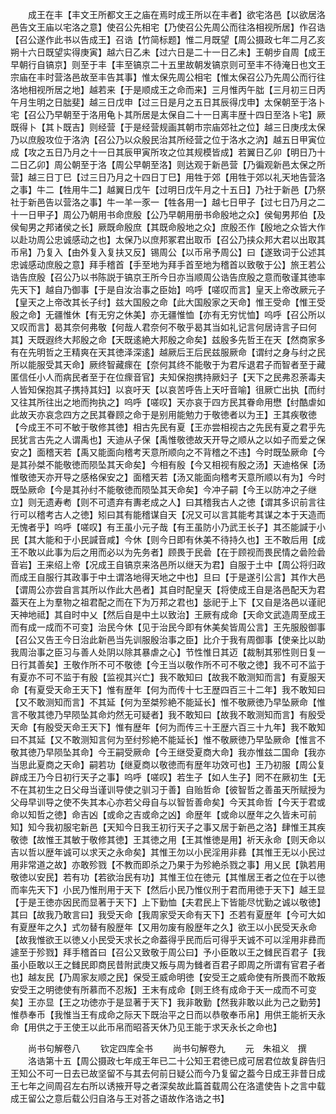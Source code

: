 <!-- { "loadSidebar": true } -->
　　成王在丰【丰文王所都文王之庙在焉时成王所以在丰者】欲宅洛邑【以欲居洛邑告文王庙以宅洛之意】使召公先相宅【乃使召公先周公而往洛相视所居】作召诰【召公遂作此书以告成王】召诰【竹简标题】惟二月既望【周公摄政七年二月乙亥朔十六日既望实得庚寅】越六日乙未【过六日是二十一日乙未】王朝步自周【成王早朝行自镐京】则至于丰【丰至镐京二十五里故朝发镐京则可至丰不待淹日也文王宗庙在丰时营洛邑故至丰告其事】惟太保先周公相宅【惟太保召公乃先周公而行往洛地相视所居之地】越若来【于是顺成王之命而来】三月惟丙午朏【三月初三日丙午月生明之日朏斐】越三日戊申【过三日是月之五日其辰得戊申】太保朝至于洛卜宅【召公乃早朝至于洛用龟卜其所居是太保自二十一日离丰歴十四日至洛卜宅】厥既得卜【其卜既吉】则经营【于是经营规画其朝市宗庙郊社之位】越三日庚戌太保乃以庶殷攻位于洛汭【召公乃以众殷民治其所经营之位于洛水之汭】越五日甲寅位成【攻之五日乃月之十一日其辰甲寅所攻之位其规模皆成】若翼日乙卯【明日乃十二日乙卯】周公朝至于洛【周公早朝至洛】则达观于新邑营【乃徧观新邑太保之所营】越三日丁巳【过三日乃月之十四日丁巳】用牲于郊【用牲于郊以礼天地告营洛之事】牛二【牲用牛二】越翼日戊午【过明日戊午月之十五日】乃社于新邑【乃祭社于新邑告以营洛之事】牛一羊一豕一【牲各用一】越七日甲子【过七日乃月之二十一日甲子】周公乃朝用书命庶殷【公乃早朝用册书命殷地之众】侯甸男邦伯【及侯甸男之邦诸侯之长】厥既命殷庶【其既命殷地之众】庶殷丕作【殷地之众皆大作以赴功周公忠诚感动之也】太保乃以庶邦冢君出取币【召公乃挟众邦大君以出取其币帛】乃复入【由外复入复扶又反】锡周公【以币帛予周公】曰【遂致词于公述其忠诚感动庶殷之意】拜手稽首【手至地为拜手首至地为稽首以致敬于公】旅王若公诰告庶殷【召公乃以书陈説于镐京王所今日亦当顺周公诰告庶殷之意而敬谨其徳率先天下】越自乃御事【于是自汝治事之臣始】呜呼【嗟叹而言】皇天上帝改厥元子【皇天之上帝改其长子纣】兹大国殷之命【此大国殷家之天命】惟王受命【惟王受殷之命】无疆惟休【有无穷之休美】亦无疆惟恤【亦有无穷忧恤】呜呼【召公所以又叹而言】曷其奈何弗敬【何哉人君奈何不敬乎曷其当如礼记言何居诗言子曰何其】天既遐终大邦殷之命【天既逺絶大邦殷之命矣】兹殷多先哲王在天【然商家多有在先明哲之王精爽在天其徳泽深逺】越厥后王后民兹服厥命【谓纣之身与纣之民所以能服受其天命】厥终智藏瘝在【奈何其终不能敬于为君斥退君子而智者至于藏匿信任小人而病民者至于在位瘝音官】夫知保抱携持厥妇子【天下之民弗忍荼毒夫人皆知保抱其子携持其妇】以哀吁天【以哀苦呼告上天吁音喻】徂厥亡出执【而纣又往其所往出之地而拘执之】呜呼【嗟叹】天亦哀于四方民其眷命用懋【纣酷虐如此故天亦哀念四方之民其眷顾之命于是别用能勉力于敬徳者以为王】王其疾敬徳【今成王不可不敏于敬修其徳】相古先民有夏【王亦尝相视古之先民有夏之君乎先民犹言古先之人谓禹也】天迪从子保【禹惟敬徳故天开导之顺从之以如子而爱之保安之】面稽天若【禹又能面向稽考天意所顺向之不背稽之不违】今时既坠厥命【今是其孙桀不能敬徳而陨坠其天命矣】今相有殷【今又相视有殷之汤】天迪格保【汤惟敬徳天亦开导之感格保安之】面稽天若【汤又能面向稽考天意所顺以有为】今时既坠厥命【今是其孙纣不能敬徳而陨坠其天命矣】今冲子嗣【今王以防冲之子继立】则无遗寿耇【则不可遗弃有夀老成之人】曰其稽我古人之徳【谓其多识前言往行可以稽考古人之徳】矧曰其有能稽谋自天【况又可以言其能考其谋之本于天造而无愧者乎】呜呼【嗟叹】有王虽小元子哉【有王虽防小乃武王长子】其丕能諴于小民【其大能和于小民諴音咸】今休【则今日即有休美不待持久也】王不敢后用【成王不敢以此事为后之用而必以为先务者】顾畏于民碞【在于顾视而畏民情之碞险碞音岩】王来绍上帝【况成王自镐京来洛邑所以继天为君】自服于土中【周公将归政而成王自服行其政事于中土谓洛地得天地之中也】旦曰【于是遂引公言】其作大邑【谓周公亦尝自言其所以作此大邑者】其自时配皇天【将使成王自是洛邑配天为君葢天在上为羣物之祖君配之而在下为万邦之君也】毖祀于上下【又自是洛邑以谨祀天神地祗】其自时中乂【然后自是中土以致治】王厥有成命【天命文武造周至成王而有成一成而不可变】治民今休【见于治民今即有休美矣皆周公言】王先服殷御事【召公又告王今日治此新邑当先训服殷治事之臣】比介于我有周御事【使亲比以助我周治事之臣习与善人处阴以除其暴虐之心】节性惟日其迈【裁制其邪性则日复一日行其善矣】王敬作所不可不敬徳【今王当以敬作所不可不敬之徳】我不可不监于有夏亦不可不监于有殷【监视其兴亡】我不敢知曰【故我不敢测知而言】有夏服天命【有夏受天命王天下】惟有歴年【何为而传十七王歴四百三十二年】我不敢知曰【又不敢测知而言】不其延【何为至桀殄絶不能延长】惟不敬厥徳乃早坠厥命【惟言不敬其徳乃早陨坠其命灼然无可疑者】我不敢知曰【故我不敢测知而言】有殷受天命【有殷受天命王天下】惟有歴年【何为而传三十王歴六百三十九年】我不敢知曰不其延【又不敢测知言何为至纣殄絶不能延长】惟不敬厥徳乃早坠厥命【惟言不敬其徳乃早陨坠其命】今王嗣受厥命【今王继受夏商大命】我亦惟兹二国命【我亦当思此夏商之天命】嗣若功【继夏商以敬徳而有歴年功效可也】王乃初服【周公复辟成王乃今日初行天子之事】呜呼【嗟叹】若生子【如人生子】罔不在厥初生【无不在其初生之日父母当谨训导使之驯习于善】自贻哲命【彼智哲之善虽天所赋授为父母早训导之使不失其本心亦若父母自与以智哲善命矣】今天其命哲【今天于君或命以知哲之徳】命吉凶【或命之吉或命之凶】命歴年【或命以歴年之久皆未可前知】知今我初服宅新邑【天知今日我王初行天子之事又居于新邑之洛】肆惟王其疾敬徳【故惟王其敏于敬修其徳】王其徳之用【王其惟徳是用】祈天永命【则天命以吉以哲以歴年诚可以求天之永命矣】其惟王勿以小民淫用非彞【其惟王无以小民过用非常道之故】亦敢殄戮【不教而即杀之乃果于为殄絶杀戮之事】用乂民【孰若用敬徳以安民】若有功【若欲治民有功】其惟王位在徳元【其惟居王者之位在于以徳而率先天下】小民乃惟刑用于天下【然后小民乃惟仪刑于君而用徳于天下】越王显【于是王徳亦因民而显著于天下】上下勤恤【夫君民上下皆能尽忧勤之诚以敬徳】其曰【故我乃敢言曰】我受天命【我周家受天命有天下】丕若有夏歴年【今可大如有夏歴年之久】式勿替有殷歴年【又用勿废有殷歴年之久】欲王以小民受天永命【故我惟欲王以徳乂小民受天求长之命葢得乎民而后可得乎天诚不可以淫用非彞而遽至于殄戮】拜手稽首曰【召公又致敬于周公曰】予小臣敢以王之雠民百君子【我虽小臣敢以王之雠民即商民昔附武庚又叛与周为雠者百君子即周之所谓有官君子者也】越友民【乃周家友顺之民】保受王威命明徳【安受王之威命使有所畏而不敢叛安受王之明徳使有所慕而不忍叛】王末有成命【则王终有成命于天一成而不可变矣】王亦显【王之功徳亦于是显著于天下】我非敢勤【然我非敢以此为己之勤劳】惟恭奉币【我惟当王有成命之际天下既治平之日而以恭敬奉币帛】用供王能祈天永命【用供之于王使王以此币帛而昭荅天休乃见王能于求天永长之命也】




　　尚书句解卷八
　　钦定四库全书
　　尚书句解卷九
　　元　朱祖义　撰
　　洛诰第十五【周公摄政七年成王年已二十公知王君徳已成可居君位故复辟告归王知公不可一日去已故坚留不与其去何前日疑公而今乃复留之葢今日成王非昔日成王七年之间周召左右所以诱掖开导之者深矣故此篇首载周公在洛遣使告卜之言中载成王留公之意后载公归自洛与王对荅之语故作洛诰之书】
